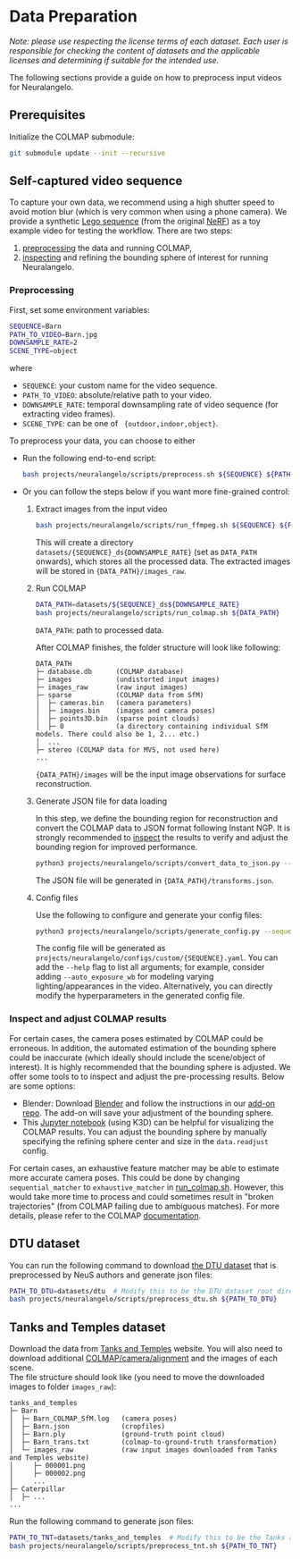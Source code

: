 # Data Preparation

*Note: please use respecting the license terms of each dataset. Each user is responsible for checking the content of datasets and the applicable licenses and determining if suitable for the intended use.*

The following sections provide a guide on how to preprocess input videos for Neuralangelo.

## Prerequisites
Initialize the COLMAP submodule:
```bash
git submodule update --init --recursive
```

## Self-captured video sequence
To capture your own data, we recommend using a high shutter speed to avoid motion blur (which is very common when using a phone camera). We provide a synthetic [Lego sequence](https://drive.google.com/file/d/1yWoZ4Hk3FgmV3pd34ZbW7jEqgqyJgzHy/view?usp=drive_link) (from the original [NeRF](https://github.com/bmild/nerf)) as a toy example video for testing the workflow. There are two steps:
1. [preprocessing](#preprocessing) the data and running COLMAP,
2. [inspecting](#inspect-and-adjust-colmap-results) and refining the bounding sphere of interest for running Neuralangelo.

### Preprocessing
First, set some environment variables:
```bash
SEQUENCE=Barn
PATH_TO_VIDEO=Barn.jpg
DOWNSAMPLE_RATE=2
SCENE_TYPE=object
```

where
- `SEQUENCE`: your custom name for the video sequence.
- `PATH_TO_VIDEO`: absolute/relative path to your video.
- `DOWNSAMPLE_RATE`: temporal downsampling rate of video sequence (for extracting video frames).
- `SCENE_TYPE`: can be one of ` {outdoor,indoor,object}`.

To preprocess your data, you can choose to either

- Run the following end-to-end script:
    ```bash
    bash projects/neuralangelo/scripts/preprocess.sh ${SEQUENCE} ${PATH_TO_VIDEO} ${DOWNSAMPLE_RATE} ${SCENE_TYPE}
    ```

- Or you can follow the steps below if you want more fine-grained control:

    1. Extract images from the input video

        ```bash
        bash projects/neuralangelo/scripts/run_ffmpeg.sh ${SEQUENCE} ${PATH_TO_VIDEO} ${DOWNSAMPLE_RATE}
        ```
        This will create a directory `datasets/{SEQUENCE}_ds{DOWNSAMPLE_RATE}` (set as `DATA_PATH` onwards), which stores all the processed data.
        The extracted images will be stored in `{DATA_PATH}/images_raw`.

    2. Run COLMAP

        ```bash
        DATA_PATH=datasets/${SEQUENCE}_ds${DOWNSAMPLE_RATE}
        bash projects/neuralangelo/scripts/run_colmap.sh ${DATA_PATH}
        ```
        `DATA_PATH`: path to processed data.

        After COLMAP finishes, the folder structure will look like following:
        ```
        DATA_PATH
        ├─ database.db      (COLMAP database)
        ├─ images           (undistorted input images)
        ├─ images_raw       (raw input images)
        ├─ sparse           (COLMAP data from SfM)
        │  ├─ cameras.bin   (camera parameters)
        │  ├─ images.bin    (images and camera poses)
        │  ├─ points3D.bin  (sparse point clouds)
        │  ├─ 0             (a directory containing individual SfM models. There could also be 1, 2... etc.)
        │  ...
        ├─ stereo (COLMAP data for MVS, not used here)
        ...
        ```
        `{DATA_PATH}/images` will be the input image observations for surface reconstruction.

    3. Generate JSON file for data loading

        In this step, we define the bounding region for reconstruction and convert the COLMAP data to JSON format following Instant NGP.
        It is strongly recommended to [inspect](#inspect-and-adjust-colmap-results) the results to verify and adjust the bounding region for improved performance.
        ```bash
        python3 projects/neuralangelo/scripts/convert_data_to_json.py --data_dir ${DATA_PATH} --scene_type ${SCENE_TYPE}
        ```
        The JSON file will be generated in `{DATA_PATH}/transforms.json`.

    4. Config files

        Use the following to configure and generate your config files:
        ```bash
        python3 projects/neuralangelo/scripts/generate_config.py --sequence_name ${SEQUENCE} --data_dir ${DATA_PATH} --scene_type ${SCENE_TYPE}
        ```
        The config file will be generated as `projects/neuralangelo/configs/custom/{SEQUENCE}.yaml`.
        You can add the `--help` flag to list all arguments; for example, consider adding `--auto_exposure_wb` for modeling varying lighting/appearances in the video.
        Alternatively, you can directly modify the hyperparameters in the generated config file.

### Inspect and adjust COLMAP results

For certain cases, the camera poses estimated by COLMAP could be erroneous. In addition, the automated estimation of the bounding sphere could be inaccurate (which ideally should include the scene/object of interest). It is highly recommended that the bounding sphere is adjusted. 
We offer some tools to to inspect and adjust the pre-processing results. Below are some options:

- Blender: Download [Blender](https://www.blender.org/download/) and follow the instructions in our [add-on repo](https://github.com/mli0603/BlenderNeuralangelo). The add-on will save your adjustment of the bounding sphere.
- This [Jupyter notebook](projects/neuralangelo/scripts/visualize_colmap.ipynb) (using K3D) can be helpful for visualizing the COLMAP results. You can adjust the bounding sphere by manually specifying the refining sphere center and size in the `data.readjust` config.

For certain cases, an exhaustive feature matcher may be able to estimate more accurate camera poses.
This could be done by changing `sequential_matcher` to `exhaustive_matcher` in [run_colmap.sh](https://github.com/NVlabs/neuralangelo/blob/main/projects/neuralangelo/scripts/run_colmap.sh#L24).
However, this would take more time to process and could sometimes result in "broken trajectories" (from COLMAP failing due to ambiguous matches).
For more details, please refer to the COLMAP [documentation](https://colmap.github.io/).

## DTU dataset
You can run the following command to download [the DTU dataset](https://roboimagedata.compute.dtu.dk/?page_id=36) that is preprocessed by NeuS authors and generate json files:
```bash
PATH_TO_DTU=datasets/dtu  # Modify this to be the DTU dataset root directory.
bash projects/neuralangelo/scripts/preprocess_dtu.sh ${PATH_TO_DTU}
```

## Tanks and Temples dataset
Download the data from [Tanks and Temples](https://tanksandtemples.org/download/) website.
You will also need to download additional [COLMAP/camera/alignment](https://drive.google.com/file/d/1jAr3IDvhVmmYeDWi0D_JfgiHcl70rzVE/view?resourcekey=) and the images of each scene.  
The file structure should look like (you need to move the downloaded images to folder `images_raw`):
```
tanks_and_temples
├─ Barn
│  ├─ Barn_COLMAP_SfM.log   (camera poses)
│  ├─ Barn.json             (cropfiles)
│  ├─ Barn.ply              (ground-truth point cloud)
│  ├─ Barn_trans.txt        (colmap-to-ground-truth transformation)
│  └─ images_raw            (raw input images downloaded from Tanks and Temples website)
│     ├─ 000001.png
│     ├─ 000002.png
│     ...
├─ Caterpillar
│  ├─ ...
...
```
Run the following command to generate json files:
```bash
PATH_TO_TNT=datasets/tanks_and_temples  # Modify this to be the Tanks and Temples root directory.
bash projects/neuralangelo/scripts/preprocess_tnt.sh ${PATH_TO_TNT}
```
